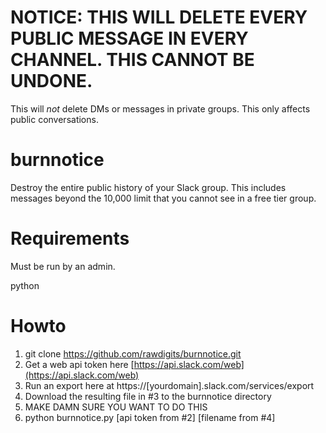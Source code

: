 # NOTICE: THIS WILL DELETE EVERY PUBLIC MESSAGE IN EVERY CHANNEL. THIS CANNOT BE UNDONE.

This will *not* delete DMs or messages in private groups. This only affects public conversations.

# burnnotice
Destroy the entire public history of your Slack group. This includes messages beyond the 10,000 limit that you cannot see in a free tier group.

# Requirements

Must be run by an admin.

python

# Howto

1. git clone https://github.com/rawdigits/burnnotice.git
2. Get a web api token here [https://api.slack.com/web](https://api.slack.com/web)
3. Run an export here at https://[yourdomain].slack.com/services/export
4. Download the resulting file in #3 to the burnnotice directory
5. MAKE DAMN SURE YOU WANT TO DO THIS
6. python burnnotice.py [api token from #2] [filename from #4]

